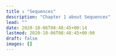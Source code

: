 ```yaml
---
title : "Sequences"
description: "Chapter 1 about Sequences"
lead: ""
date: 2020-10-06T08:48:45+00:14
lastmod: 2020-10-06T08:48:45+00:00
draft: false
images: []
---
```

